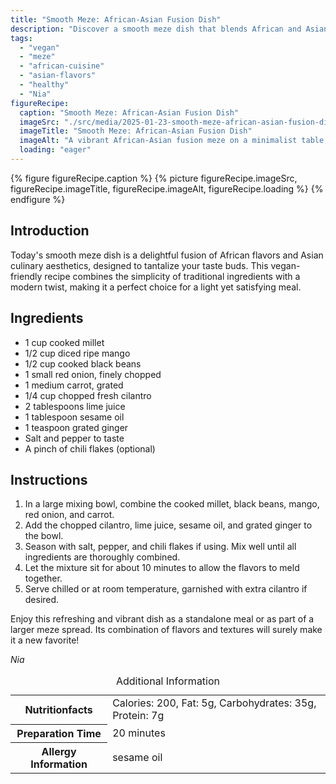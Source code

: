 ```yaml
---
title: "Smooth Meze: African-Asian Fusion Dish"
description: "Discover a smooth meze dish that blends African and Asian flavors in a vegan recipe, perfect for a light meal or part of a larger spread."
tags:
  - "vegan"
  - "meze"
  - "african-cuisine"
  - "asian-flavors"
  - "healthy"
  - "Nia"
figureRecipe: 
  caption: "Smooth Meze: African-Asian Fusion Dish"
  imageSrc: "./src/media/2025-01-23-smooth-meze-african-asian-fusion-dish-4183.png"
  imageTitle: "Smooth Meze: African-Asian Fusion Dish"
  imageAlt: "A vibrant African-Asian fusion meze on a minimalist table, featuring millet, mango, black beans, red onion, carrot, and cilantro, with a neutral backdrop."
  loading: "eager"
---
```


{% figure figureRecipe.caption %}
{% picture figureRecipe.imageSrc, figureRecipe.imageTitle, figureRecipe.imageAlt, figureRecipe.loading %}
{% endfigure %}

## Introduction

Today's smooth meze dish is a delightful fusion of African flavors and Asian culinary aesthetics, designed to tantalize your taste buds. This vegan-friendly recipe combines the simplicity of traditional ingredients with a modern twist, making it a perfect choice for a light yet satisfying meal.

## Ingredients

* 1 cup cooked millet
* 1/2 cup diced ripe mango
* 1/2 cup cooked black beans
* 1 small red onion, finely chopped
* 1 medium carrot, grated
* 1/4 cup chopped fresh cilantro
* 2 tablespoons lime juice
* 1 tablespoon sesame oil
* 1 teaspoon grated ginger
* Salt and pepper to taste
* A pinch of chili flakes (optional)

## Instructions

1. In a large mixing bowl, combine the cooked millet, black beans, mango, red onion, and carrot.
2. Add the chopped cilantro, lime juice, sesame oil, and grated ginger to the bowl.
3. Season with salt, pepper, and chili flakes if using. Mix well until all ingredients are thoroughly combined.
4. Let the mixture sit for about 10 minutes to allow the flavors to meld together.
5. Serve chilled or at room temperature, garnished with extra cilantro if desired.

Enjoy this refreshing and vibrant dish as a standalone meal or as part of a larger meze spread. Its combination of flavors and textures will surely make it a new favorite!

*Nia*

<table><caption class='sr-only'>Additional Information</caption><tr><th>Nutritionfacts</th><td>Calories: 200, Fat: 5g, Carbohydrates: 35g, Protein: 7g&nbsp;</td></tr><tr><th>Preparation Time</th><td>20 minutes&nbsp;</td></tr><tr><th>Allergy Information</th><td>sesame oil&nbsp;</td></tr></table>

